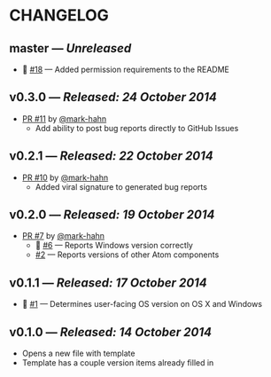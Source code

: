 # CHANGELOG

## **master** &mdash; *Unreleased*

* :bug: [#18](https://github.com/lee-dohm/bug-report/issues/18) &mdash; Added permission requirements to the README

## **v0.3.0** &mdash; *Released: 24 October 2014*

* [PR #11](https://github.com/lee-dohm/bug-report/pull/11) by [@mark-hahn](https://github.com/mark-hahn)
    * Add ability to post bug reports directly to GitHub Issues

## **v0.2.1** &mdash; *Released: 22 October 2014*

* [PR #10](https://github.com/lee-dohm/bug-report/pull/10) by [@mark-hahn](https://github.com/mark-hahn)
    * Added viral signature to generated bug reports

## **v0.2.0** &mdash; *Released: 19 October 2014*

* [PR #7](https://github.com/lee-dohm/bug-report/pull/7) by [@mark-hahn](https://github.com/mark-hahn)
    * :bug: [#6](https://github.com/lee-dohm/bug-report/issues/1) &mdash; Reports Windows version correctly
    * [#2](https://github.com/lee-dohm/bug-report/issues/1) &mdash; Reports versions of other Atom components

## **v0.1.1** &mdash; *Released: 17 October 2014*

* :bug: [#1](https://github.com/lee-dohm/bug-report/issues/1) &mdash; Determines user-facing OS version on OS X and Windows

## **v0.1.0** &mdash; *Released: 14 October 2014*

* Opens a new file with template
* Template has a couple version items already filled in
